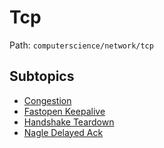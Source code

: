 # Tcp

Path: `computerscience/network/tcp`

## Subtopics
- [Congestion](./congestion/README.md)
- [Fastopen Keepalive](./fastopen_keepalive/README.md)
- [Handshake Teardown](./handshake_teardown/README.md)
- [Nagle Delayed Ack](./nagle_delayed_ack/README.md)
